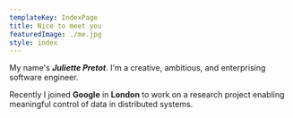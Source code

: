 ```yaml
---
templateKey: IndexPage
title: Nice to meet you
featuredImage: ./me.jpg
style: index
---
```


My name's **_Juliette Pretot_**. I'm a creative, ambitious, and enterprising software engineer.

Recently I joined **Google** in **London** to work on a research project enabling meaningful control of data in distributed systems.

